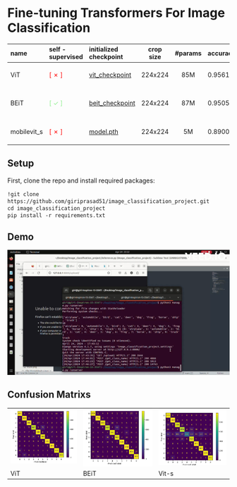 # Fine-tuning Transformers For Image Classification

| name        | self - supervised                           | initialized checkpoint                                                                                    | crop size | #params | accuracy | Kaggle Notebook                                                                                               |
| :---------- | :------------------------------------------ | :-------------------------------------------------------------------------------------------------------- | :-------: | :-----: | :------- | :------------------------------------------------------------------------------------------------------------ |
| ViT | <span style="color:red"> [ ✗ ] </span>        | [vit_checkpoint](https://www.kaggle.com/code/giriprasad512/cifar-10-vitforimageclassification/output)             |  224x224  | 85M  | 0.9561   | [cifar-10-mobilevit-s.ipynb](https://www.kaggle.com/code/giriprasad512/cifar-10-vitforimageclassification)
| BEiT        | <span style="color:lightgreen"> [ ✓ ] </span> | [beit_checkpoint](https://www.kaggle.com/code/giriprasad512/cifar-10-by-fine-tuning-beit/output) |  224x224  |   87M   | 0.9505   | [cifar-10-by-fine-tuning-beit.ipynb](https://www.kaggle.com/code/giriprasad512/cifar-10-by-fine-tuning-beit/) | 
| mobilevit_s | <span style="color:red"> [ ✗ ] </span>        | [model.pth](checkpoints/model.pth)             |  224x224  | 5M   | 0.8900   | [cifar-10-mobilevit-s.ipynb](https://www.kaggle.com/code/giriprasad512/cifar-10-mobilevit-s)                  |


## Setup

First, clone the repo and install required packages:

```
!git clone https://github.com/giriprasad51/image_classification_project.git
cd image_classification_project
pip install -r requirements.txt
```

## Demo

<!-- [![Watch the video](thumnail.png)](https://github.com/giriprasad51/image_classification_project/blob/main/video.mp4) -->

![GIF](gif1.gif)

## Confusion Matrixs

<table>
  
  <tr>
    <td valign="top"><img src="confusion_matrices\Vit_confusion_matrix.png"></td>
    <td valign="top"><img src="confusion_matrices\BEiT_confusion_matrix.png"></td>
    <td valign="top"><img src="confusion_matrices\mobilevit_s_confusion_matrix.png"></td>
  </tr>
  <tr>
    <td>ViT</td>
     <td>BEiT</td>
     <td>Vit-s</td>
  </tr>
 </table>

